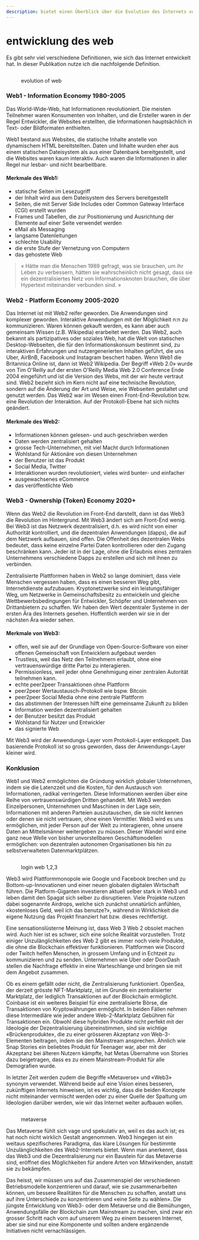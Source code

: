 ```yaml
---
description: bietet einen Überblick über die Evolution des Internets von web1 bis web3
---
```


# entwicklung des web

Es gibt sehr viel verschiedene Definitionen, wie sich das Internet entwickelt hat. In dieser Publikation nutze ich die nachfolgende Definition.

<figure><img src="../.gitbook/assets/image (2).png" alt=""><figcaption><p>evolution of web</p></figcaption></figure>

### Web1 - Information Economy 1980-2005

Das World-Wide-Web, hat Informationen revolutioniert. Die meisten Teilnehmer waren Konsumenten von Inhalten, und die Ersteller waren in der Regel Entwickler, die Websites erstellten, die Informationen hauptsächlich in Text- oder Bildformaten enthielten.

Web1 bestand aus Websites, die statische Inhalte anstelle von dynamischem HTML bereitstellten. Daten und Inhalte wurden eher aus einem statischen Dateisystem als aus einer Datenbank bereitgestellt, und die Websites waren kaum interaktiv. Auch waren die Informationen in aller Regel nur lesbar- und nicht bearbeitbare.

#### **Merkmale des Web1:**

* statische Seiten im Lesezugriff
* der Inhalt wird aus dem Dateisystem des Servers bereitgestellt
* Seiten, die mit Server Side Includes oder Common Gateway Interface (CGI) erstellt wurden
* Frames und Tabellen, die zur Positionierung und Ausrichtung der Elemente auf einer Seite verwendet werden
* eMail als Messaging
* langsame Datenleitungen
* schlechte Usability
* die erste Stufe der Vernetzung von Computern
* das gehostete Web

> « Hätte man die Menschen 1989 gefragt, was sie brauchen, um ihr Leben zu verbessern, hätten sie wahrscheinlich nicht gesagt, dass sie ein dezentralisiertes Netz von Informationsknoten brauchen, die über Hypertext miteinander verbunden sind. »

### Web2 - Platform Economy 2005-2020

Das Internet ist mit Web2 reifer geworden. Die Anwendungen sind komplexer geworden. Interaktive Anwendungen mit der Möglichkeit n:n zu kommunizieren. Waren können gekauft werden, es kann aber auch gemeinsam Wissen (z.B. Wikipedia) erarbeitet werden. Das Web2, auch bekannt als partizipatives oder soziales Web, hat die Welt von statischen Desktop-Webseiten, die für den Informationskonsum bestimmt sind, zu interaktiven Erfahrungen und nutzergenerierten Inhalten geführt, die uns Uber, AirBnB, Facebook und Instagram beschert haben. Wenn Web1 die Britannica Online ist, dann ist Web2 Wikipedia. Der Begriff «Web 2.0» wurde von Tim O'Reilly auf der ersten O'Reilly Media Web 2.0 Conference Ende 2004 eingeführt und ist die Version des Webs, mit der wir heute vertraut sind. Web2 bezieht sich im Kern nicht auf eine technische Revolution, sondern auf die Änderung der Art und Weise, wie Webseiten gestaltet und genutzt werden. Das Web2 war im Wesen einen Front-End-Revolution bzw. eine Revolution der Interaktion. Auf der Protokoll-Ebene hat sich nichts geändert.

#### **Merkmale des Web2:**

* Informationen können gelesen- und auch geschrieben werden
* Daten werden zentralisiert gehalten
* grosse Tech-Unternehmen, mit viel Macht durch Informationen
* Wohlstand für Aktionäre von diesen Unternehmen
* der Benutzer ist das Produkt
* Social Media, Twitter
* Interaktionen wurden revolutioniert, vieles wird bunter- und einfacher
* ausgewachsenes eCommerce
* das veröffentlichte Web

### Web3 - Ownership (Token) Economy 2020+

Wenn das Web2 die Revolution im Front-End darstellt, dann ist das Web3 die Revolution im Hintergrund. Mit Web3 ändert sich am Front-End wenig. Bei Web3 ist das Netzwerk dezentralisiert, d.h. es wird nicht von einer Authorität kontrolliert, und die dezentralen Anwendungen (dapps), die auf dem Netzwerk aufbauen, sind offen. Die Offenheit des dezentralen Webs bedeutet, dass keine einzelne Partei Daten kontrollieren oder den Zugang beschränken kann. Jeder ist in der Lage, ohne die Erlaubnis eines zentralen Unternehmens verschiedene Dapps zu erstellen und sich mit ihnen zu verbinden.

Zentralisierte Plattformen haben in Web2 so lange dominiert, dass viele Menschen vergessen haben, dass es einen besseren Weg gibt, Internetdienste aufzubauen. Kryptonetzwerke sind ein leistungsfähiger Weg, um Netzwerke in Gemeinschaftsbesitz zu entwickeln und gleiche Wettbewerbsbedingungen für Entwickler, Schöpfer und Unternehmen von Drittanbietern zu schaffen. Wir haben den Wert dezentraler Systeme in der ersten Ära des Internets gesehen. Hoffentlich werden wir sie in der nächsten Ära wieder sehen.

#### **Merkmale von Web3:**

* offen, weil sie auf der Grundlage von Open-Source-Software von einer offenen Gemeinschaft von Entwicklern aufgebaut werden
* Trustless, weil das Netz den Teilnehmern erlaubt, ohne eine vertrauenswürdige dritte Partei zu interagieren.
* Permissionless, weil jeder ohne Genehmigung einer zentralen Autorität teilnehmen kann.
* echte peer2peer Transaktionen ohne Plattform
* peer2peer Wertaustausch-Protokoll wie bspw. Bitcoin
* peer2peer Social Media ohne eine zentrale Plattform
* das abstimmen der Interessen hilft eine gemeinsame Zukunft zu bilden
* Information werden dezentralisiert gehalten
* der Benutzer besitzt das Produkt
* Wohlstand für Nutzer und Entwickler
* das signierte Web

Mit Web3 wird der Anwendungs-Layer vom Protokoll-Layer entkoppelt. Das basierende Protokoll ist so gross geworden, dass der Anwendungs-Layer kleiner wird.

### Konklusion

Web1 und Web2 ermöglichten die Gründung wirklich globaler Unternehmen, indem sie die Latenzzeit und die Kosten, für den Austausch von Informationen, radikal verringerten. Diese Informationen werden über eine Reihe von vertrauenswürdigen Dritten gehandelt. Mit Web3 werden Einzelpersonen, Unternehmen und Maschinen in der Lage sein, Informationen mit anderen Parteien auszutauschen, die sie nicht kennen oder denen sie nicht vertrauen, ohne einen Vermittler. Web3 wird es uns ermöglichen, mit jeder Person auf der Welt zu interagieren, ohne unsere Daten an Mittelsmänner weitergeben zu müssen. Dieser Wandel wird eine ganz neue Welle von bisher unvorstellbaren Geschäftsmodellen ermöglichen: von dezentralen autonomen Organisationen bis hin zu selbstverwalteten Datenmarktplätzen.

<figure><img src="../.gitbook/assets/image (33).png" alt=""><figcaption><p>login web 1,2,3</p></figcaption></figure>

Web3 wird Plattformmonopole wie Google und Facebook brechen und zu Bottom-up-Innovationen und einer neuen globalen digitalen Wirtschaft führen. Die Platform-Giganten investieren aktuell selber stark in Web3 und leben damit den Spagat sich selber zu disruptieren. Viele Projekte nutzen dabei sogenannte Airdrops, welche sich zunächst unnatürlich anfühlen, «kostenloses Geld, weil ich das benutze?», während in Wirklichkeit die eigene Nutzung das Projekt finanziert hat bzw. dieses rechtfertigt.

Eine sensationslüsterne Meinung ist, dass Web 3 Web 2 obsolet machen wird. Auch hier ist es schwer, sich eine solche Realität vorzustellen. Trotz einiger Unzulänglichkeiten des Web 2 gibt es immer noch viele Produkte, die ohne die Blockchain effektiver funktionieren. Plattformen wie Discord oder Twitch helfen Menschen, in grossem Umfang und in Echtzeit zu kommunizieren und zu senden. Unternehmen wie Uber oder DoorDash stellen die Nachfrage effektiv in eine Warteschlange und bringen sie mit dem Angebot zusammen.

Ob es einem gefällt oder nicht, die Zentralisierung funktioniert. OpenSea, der derzeit grösste NFT-Marktplatz, ist im Grunde ein zentralisierter Marktplatz, der lediglich Transaktionen auf der Blockchain ermöglicht. Coinbase ist ein weiteres Beispiel für eine zentralisierte Börse, die Transaktionen von Kryptowährungen ermöglicht. In beiden Fällen nehmen diese Intermediäre wie jeder andere Web-2-Marktplatz Gebühren für Transaktionen ein. Obwohl diese hybriden Produkte nicht perfekt mit der Ideologie der Dezentralisierung übereinstimmen, sind sie wichtige «Brückenprodukte», die zu einer grösseren Akzeptanz von Web-3-Elementen beitragen, indem sie den Mainstream ansprechen. Ähnlich wie Snap Stories ein beliebtes Produkt für Teenager war, aber mit der Akzeptanz bei älteren Nutzern kämpfte, hat Metas Übernahme von Stories dazu beigetragen, dass es zu einem Mainstream-Produkt für alle Demografien wurde.

In letzter Zeit werden zudem die Begriffe «Metaverse» und «Web3» synonym verwendet. Während beide auf eine Vision eines besseren, zukünftigen Internets hinweisen, ist es wichtig, dass die beiden Konzepte nicht miteinander vermischt werden oder zu einer Quelle der Spaltung um Ideologien darüber werden, wie wir das Internet weiter aufbauen wollen.

<figure><img src="../.gitbook/assets/image (35).png" alt=""><figcaption><p>metaverse</p></figcaption></figure>

Das Metaverse fühlt sich vage und spekulativ an, weil es das auch ist; es hat noch nicht wirklich Gestalt angenommen. Web3 hingegen ist ein weitaus spezifischeres Paradigma, das klare Lösungen für bestimmte Unzulänglichkeiten des Web2-Internets bietet. Wenn man anerkennt, dass das Web3 und die Dezentralisierung nur ein Baustein für das Metaverse sind, eröffnet dies Möglichkeiten für andere Arten von Mitwirkenden, anstatt sie zu bekämpfen.

Das heisst, wir müssen uns auf das Zusammenspiel der verschiedenen Betriebsmodelle konzentrieren und darauf, wie sie zusammenarbeiten können, um bessere Realitäten für die Menschen zu schaffen, anstatt uns auf ihre Unterschiede zu konzentrieren und «eine Seite zu wählen». Die jüngste Entwicklung von Web3- oder dem Metaverse und die Bemühungen, Anwendungsfälle der Blockchain zum Mainstream zu machen, sind zwar ein grosser Schritt nach vorn auf unserem Weg zu einem besseren Internet, aber sie sind nur eine Komponente und sollten andere ergänzende Initiativen nicht vernachlässigen.
